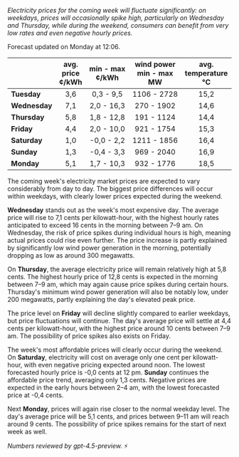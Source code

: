 *Electricity prices for the coming week will fluctuate significantly: on weekdays, prices will occasionally spike high, particularly on Wednesday and Thursday, while during the weekend, consumers can benefit from very low rates and even negative hourly prices.*

Forecast updated on Monday at 12:06.

|             | avg.<br>price<br>¢/kWh | min - max<br>¢/kWh | wind power<br>min - max<br>MW | avg.<br>temperature<br>°C |
|:------------|:----------------------:|:------------------:|:-----------------------------:|:-------------------------:|
| **Tuesday**     |          3,6         |     0,3 - 9,5     |         1106 - 2728           |           15,2            |
| **Wednesday**   |          7,1         |     2,0 - 16,3    |          270 - 1902           |           14,6            |
| **Thursday**    |          5,8         |     1,8 - 12,8    |          191 - 1124           |           14,4            |
| **Friday**      |          4,4         |     2,0 - 10,0    |          921 - 1754           |           15,3            |
| **Saturday**    |          1,0         |    -0,0 - 2,2     |         1211 - 1856           |           16,4            |
| **Sunday**      |          1,3         |    -0,4 - 3,3     |          969 - 2040           |           16,9            |
| **Monday**      |          5,1         |     1,7 - 10,3    |          932 - 1776           |           18,5            |

The coming week's electricity market prices are expected to vary considerably from day to day. The biggest price differences will occur within weekdays, with clearly lower prices expected during the weekend.

**Wednesday** stands out as the week's most expensive day. The average price will rise to 7,1 cents per kilowatt-hour, with the highest hourly rates anticipated to exceed 16 cents in the morning between 7–9 am. On Wednesday, the risk of price spikes during individual hours is high, meaning actual prices could rise even further. The price increase is partly explained by significantly low wind power generation in the morning, potentially dropping as low as around 300 megawatts.

On **Thursday**, the average electricity price will remain relatively high at 5,8 cents. The highest hourly price of 12,8 cents is expected in the morning between 7–9 am, which may again cause price spikes during certain hours. Thursday's minimum wind power generation will also be notably low, under 200 megawatts, partly explaining the day's elevated peak price.

The price level on **Friday** will decline slightly compared to earlier weekdays, but price fluctuations will continue. The day's average price will settle at 4,4 cents per kilowatt-hour, with the highest price around 10 cents between 7–9 am. The possibility of price spikes also exists on Friday.

The week's most affordable prices will clearly occur during the weekend. On **Saturday**, electricity will cost on average only one cent per kilowatt-hour, with even negative pricing expected around noon. The lowest forecasted hourly price is -0,0 cents at 12 pm. **Sunday** continues the affordable price trend, averaging only 1,3 cents. Negative prices are expected in the early hours between 2–4 am, with the lowest forecasted price at -0,4 cents.

Next **Monday**, prices will again rise closer to the normal weekday level. The day's average price will be 5,1 cents, and prices between 9–11 am will reach around 9 cents. The possibility of price spikes remains for the start of next week as well.

*Numbers reviewed by gpt-4.5-preview.* ⚡
